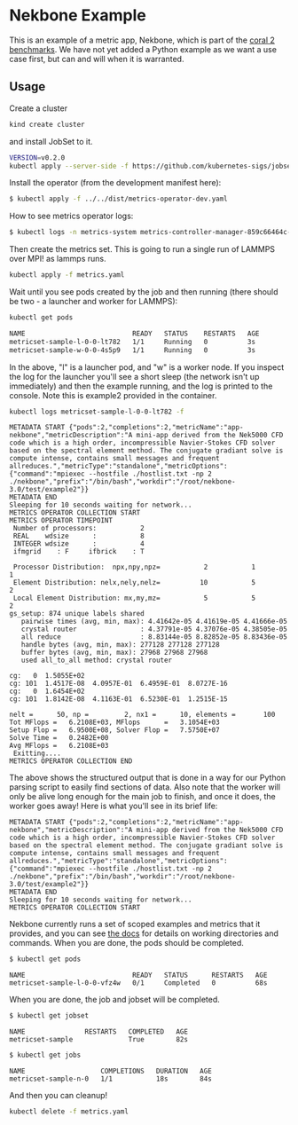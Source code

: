 # Nekbone Example

This is an example of a metric app, Nekbone, which is part of the [coral 2 benchmarks](https://asc.llnl.gov/coral-2-benchmarks). 
We have not yet added a Python example as we want a use case first, but can and will when it is warranted.

## Usage

Create a cluster

```bash
kind create cluster
```

and install JobSet to it.

```bash
VERSION=v0.2.0
kubectl apply --server-side -f https://github.com/kubernetes-sigs/jobset/releases/download/$VERSION/manifests.yaml
```

Install the operator (from the development manifest here):

```bash
$ kubectl apply -f ../../dist/metrics-operator-dev.yaml
```

How to see metrics operator logs:

```bash
$ kubectl logs -n metrics-system metrics-controller-manager-859c66464c-7rpbw
```

Then create the metrics set. This is going to run a single run of LAMMPS over MPI!
as lammps runs.

```bash
kubectl apply -f metrics.yaml
```

Wait until you see pods created by the job and then running (there should be two - a launcher and worker for LAMMPS):

```bash
kubectl get pods
```
```diff
NAME                           READY   STATUS    RESTARTS   AGE
metricset-sample-l-0-0-lt782   1/1     Running   0          3s
metricset-sample-w-0-0-4s5p9   1/1     Running   0          3s
```

In the above, "l" is a launcher pod, and "w" is a worker node.
If you inspect the log for the launcher you'll see a short sleep (the network isn't up immediately)
and then the example running, and the log is printed to the console. Note this is example2 
provided in the container.

```bash
kubectl logs metricset-sample-l-0-0-lt782 -f
```
```console
METADATA START {"pods":2,"completions":2,"metricName":"app-nekbone","metricDescription":"A mini-app derived from the Nek5000 CFD code which is a high order, incompressible Navier-Stokes CFD solver based on the spectral element method. The conjugate gradiant solve is compute intense, contains small messages and frequent allreduces.","metricType":"standalone","metricOptions":{"command":"mpiexec --hostfile ./hostlist.txt -np 2 ./nekbone","prefix":"/bin/bash","workdir":"/root/nekbone-3.0/test/example2"}}
METADATA END
Sleeping for 10 seconds waiting for network...
METRICS OPERATOR COLLECTION START
METRICS OPERATOR TIMEPOINT
 Number of processors:           2
 REAL    wdsize      :           8
 INTEGER wdsize      :           4
 ifmgrid    : F     ifbrick    : T

 Processor Distribution:  npx,npy,npz=           2           1           1
 Element Distribution: nelx,nely,nelz=          10           5           2
 Local Element Distribution: mx,my,mz=           5           5           2
gs_setup: 874 unique labels shared
   pairwise times (avg, min, max): 4.41642e-05 4.41619e-05 4.41666e-05
   crystal router                : 4.37791e-05 4.37076e-05 4.38505e-05
   all reduce                    : 8.83144e-05 8.82852e-05 8.83436e-05
   handle bytes (avg, min, max): 277128 277128 277128
   buffer bytes (avg, min, max): 27968 27968 27968
   used all_to_all method: crystal router

cg:   0  1.5055E+02
cg: 101  1.4517E-08  4.0957E-01  6.4959E-01  8.0727E-16
cg:   0  1.6454E+02
cg: 101  1.8142E-08  4.1163E-01  6.5230E-01  1.2515E-15

nelt =      50, np =         2, nx1 =      10, elements =       100
Tot MFlops =   6.2108E+03, MFlops      =   3.1054E+03
Setup Flop =   6.9500E+08, Solver Flop =   7.5750E+07
Solve Time =   0.2482E+00
Avg MFlops =   6.2108E+03
 Exitting....
METRICS OPERATOR COLLECTION END
```

The above shows the structured output that is done in a way for our Python parsing script to easily
find sections of data. Also note that the worker will only be alive long enough for the main job to
finish, and once it does, the worker goes away! Here is what you'll see in its brief life:

```console
METADATA START {"pods":2,"completions":2,"metricName":"app-nekbone","metricDescription":"A mini-app derived from the Nek5000 CFD code which is a high order, incompressible Navier-Stokes CFD solver based on the spectral element method. The conjugate gradiant solve is compute intense, contains small messages and frequent allreduces.","metricType":"standalone","metricOptions":{"command":"mpiexec --hostfile ./hostlist.txt -np 2 ./nekbone","prefix":"/bin/bash","workdir":"/root/nekbone-3.0/test/example2"}}
METADATA END
Sleeping for 10 seconds waiting for network...
METRICS OPERATOR COLLECTION START
```

Nekbone currently runs a set of scoped examples and metrics that it provides, and you can see [the docs](https://converged-computing.github.io/metrics-operator/getting_started/metrics.html#app-nekbone) for details on working directories and commands.
When you are done, the pods should be completed.

```bash
$ kubectl get pods
```
```console
NAME                           READY   STATUS      RESTARTS   AGE
metricset-sample-l-0-0-vfz4w   0/1     Completed   0          68s
```

When you are done, the job and jobset will be completed.

```bash
$ kubectl get jobset
```
```console
NAME               RESTARTS   COMPLETED   AGE
metricset-sample              True        82s
```
```bash
$ kubectl get jobs
```
```console
NAME                   COMPLETIONS   DURATION   AGE
metricset-sample-n-0   1/1           18s        84s
```

And then you can cleanup!

```bash
kubectl delete -f metrics.yaml
```